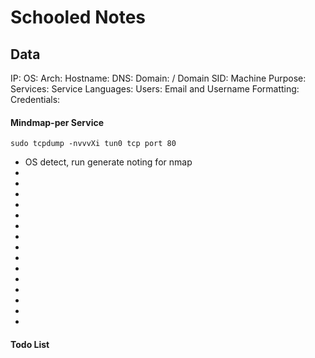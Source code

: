 # Schooled Notes

## Data 

IP: 
OS:
Arch:
Hostname:
DNS:
Domain:  / Domain SID:
Machine Purpose: 
Services:
Service Languages:
Users:
Email and Username Formatting:
Credentials:



#### Mindmap-per Service

```
sudo tcpdump -nvvvXi tun0 tcp port 80
```

- OS detect, run generate noting for nmap
-
-
-
-
-
-
-
-
-
-
-
-
-
-
-



#### Todo List


